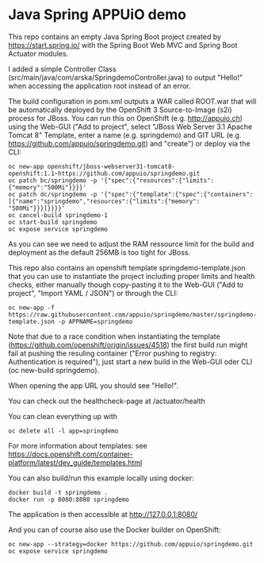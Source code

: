 # Java Spring APPUiO demo

This repo contains an empty Java Spring Boot project created by https://start.spring.io/ with the Spring Boot Web MVC and Spring Boot Actuator modules.

I added a simple Controller Class (src/main/java/com/arska/SpringdemoController.java) to output "Hello!" when accessing the application root instead of an error.

The build configuration in pom.xml outputs a WAR called ROOT.war that will be automatically deployed by the OpenShift 3 Source-to-Image (s2i) process for JBoss.
You can run this on OpenShift (e.g. http://appuio.ch) using the Web-GUI ("Add to project", select "JBoss Web Server 3.1 Apache Tomcat 8" Template, enter a name (e.g. springdemo) and GIT URL (e.g. https://github.com/appuio/springdemo.git) and "create") or deploy via the CLI:
```
oc new-app openshift/jboss-webserver31-tomcat8-openshift:1.1~https://github.com/appuio/springdemo.git
oc patch bc/springdemo -p '{"spec":{"resources":{"limits":{"memory":"500Mi"}}}}'
oc patch dc/springdemo -p '{"spec":{"template":{"spec":{"containers":[{"name":"springdemo","resources":{"limits":{"memory": "500Mi"}}}]}}}}'
oc cancel-build springdemo-1
oc start-build springdemo
oc expose service springdemo
```

As you can see we need to adjust the RAM ressource limit for the build and deployment as the default 256MB is too tight for JBoss.

This repo also contains an openshift template springdemo-template.json that you can use to instantiate the project including proper limits and health checks, either manually though copy-pasting it to the Web-GUI ("Add to project", "Import YAML / JSON") or through the CLI:
```
oc new-app -f https://raw.githubusercontent.com/appuio/springdemo/master/springdemo-template.json -p APPNAME=springdemo
```

Note that due to a race condition when instantiating the template (https://github.com/openshift/origin/issues/4518) the first build run might fail at pushing the resuling container ("Error pushing to registry: Authentication is required"), just start a new build in the Web-GUI oder CLI (oc new-build springdemo).

When opening the app URL you should see "Hello!".

You can check out the healthcheck-page at /actuator/health

You can clean everything up with
```
oc delete all -l app=springdemo
```

For more information about templates: see https://docs.openshift.com/container-platform/latest/dev_guide/templates.html

You can also build/run this example locally using docker:
```
docker build -t springdemo .
docker run -p 8080:8080 springdemo
```
The application is then accessible at http://127.0.0.1:8080/

And you can of course also use the Docker builder on OpenShift:
```
oc new-app --strategy=docker https://github.com/appuio/springdemo.git
oc expose service springdemo
```

